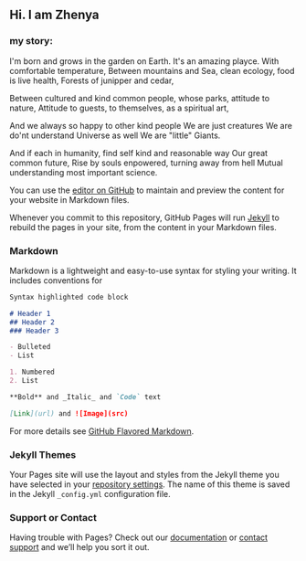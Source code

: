 ## Hi. I am Zhenya

### my story:

I'm born and grows in the garden on Earth. 
It's an amazing playce. With comfortable temperature,
Between mountains and Sea, clean ecology, food is live health,
Forests of junipper and cedar, 

Between cultured and kind common people, 
whose parks, attitude to nature, 
Attitude to guests, to themselves, 
as a spiritual art, 

And we always so happy to other kind people
We are just creatures
We are do'nt understand Universe as well
We are "little" Giants.

And if each in humanity, find self kind and reasonable way
Our great common future,
Rise by souls enpowered, turning away from hell
Mutual understanding most important science.


You can use the [editor on GitHub](https://github.com/it-xp/it-xp.github.io/edit/master/index.md) to maintain and preview the content for your website in Markdown files.

Whenever you commit to this repository, GitHub Pages will run [Jekyll](https://jekyllrb.com/) to rebuild the pages in your site, from the content in your Markdown files.

### Markdown

Markdown is a lightweight and easy-to-use syntax for styling your writing. It includes conventions for

```markdown
Syntax highlighted code block

# Header 1
## Header 2
### Header 3

- Bulleted
- List

1. Numbered
2. List

**Bold** and _Italic_ and `Code` text

[Link](url) and ![Image](src)
```

For more details see [GitHub Flavored Markdown](https://guides.github.com/features/mastering-markdown/).

### Jekyll Themes

Your Pages site will use the layout and styles from the Jekyll theme you have selected in your [repository settings](https://github.com/it-xp/it-xp.github.io/settings). The name of this theme is saved in the Jekyll `_config.yml` configuration file.

### Support or Contact

Having trouble with Pages? Check out our [documentation](https://help.github.com/categories/github-pages-basics/) or [contact support](https://github.com/contact) and we’ll help you sort it out.
